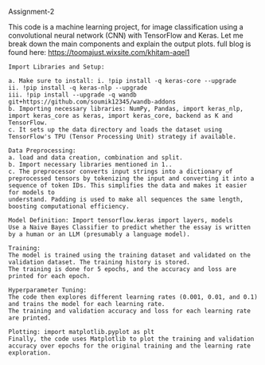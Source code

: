 Assignment-2

This code is a machine learning project, for image classification using a convolutional neural network (CNN) with TensorFlow and Keras. Let me break down the main components and explain the output plots.
full blog is found here: https://toomajust.wixsite.com/khitam-aqel1

    Import Libraries and Setup:

    a. Make sure to install: i. !pip install -q keras-core --upgrade
    ii. !pip install -q keras-nlp --upgrade
    iii. !pip install --upgrade -q wandb git+https://github.com/soumik12345/wandb-addons
    b. Importing necessary libraries: NumPy, Pandas, import keras_nlp, import keras_core as keras, import keras_core, backend as K and TensorFlow.
    c. It sets up the data directory and loads the dataset using TensorFlow's TPU (Tensor Processing Unit) strategy if available.

    Data Preprocessing:
    a. load and data creation, combination and split.
    b. Import necessary libraries mentioned in 1..
    c. The preprocessor converts input strings into a dictionary of preprocessed tensors by tokenizing the input and converting it into a sequence of token IDs. This simplifies the data and makes it easier for models to
    understand. Padding is used to make all sequences the same length, boosting computational efficiency.

    Model Definition: Import tensorflow.keras import layers, models
    Use a Naive Bayes Classifier to predict whether the essay is written by a human or an LLM (presumably a language model).

    Training:
    The model is trained using the training dataset and validated on the validation dataset. The training history is stored.
    The training is done for 5 epochs, and the accuracy and loss are printed for each epoch.

    Hyperparameter Tuning:
    The code then explores different learning rates (0.001, 0.01, and 0.1) and trains the model for each learning rate.
    The training and validation accuracy and loss for each learning rate are printed.

    Plotting: import matplotlib.pyplot as plt
    Finally, the code uses Matplotlib to plot the training and validation accuracy over epochs for the original training and the learning rate exploration.

